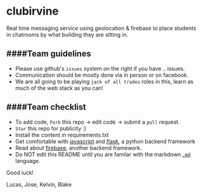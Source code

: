 clubirvine
==========

Real time messaging service using geolocation &amp; firebase to place students in chatrooms by what building they are sitting in.

####Team guidelines
-------------------
- Please use github's `issues` system on the right if you have .. issues.
- Communication should be mostly done via in person or on facebook.
- We are all going to be playing `jack of all trades` roles in this, learn as much of the web stack as you can!

####Team checklist
------------------
- To add code, `Fork` this repo → edit code → submit a `pull` request.
- `Star` this repo for publicity :)
- Install the content in requirements.txt
- Get comfortable with [javascript](http://www.w3schools.com/html/html5_geolocation.asp) and [flask](http://flask.pocoo.org/), a python backend framework
- Read about [firebase](http://firebase.com), another backend framework. 
- Do NOT edit this README until you are familar with the markdown [`.md`](https://github.com/adam-p/markdown-here/wiki/Markdown-Cheatsheet) language.

Good luck!

Lucas, Jose, Kelvin, Blake
